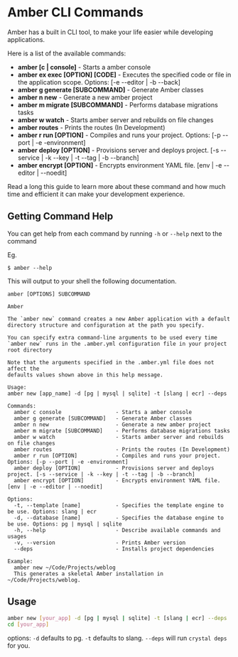 # Amber CLI Commands

Amber has a built in CLI tool, to make your life easier while developing applications.

Here is a list of the available commands:

- **amber [c | console]**             - Starts a amber console
- **amber ex exec [OPTION] [CODE]**  - Executes the specified code or file in the application scope. Options: [-e --editor | -b --back]
- **amber g generate [SUBCOMMAND]**   - Generate Amber classes
- **amber n new**                     - Generate a new amber project
- **amber m migrate [SUBCOMMAND]**    - Performs database migrations tasks
- **amber w watch**                   - Starts amber server and rebuilds on file changes
- **amber routes**                    - Prints the routes (In Development)
- **amber r run [OPTION]**            - Compiles and runs your project. Options: [-p --port | -e -environment]
- **amber deploy [OPTION]**           - Provisions server and deploys project. [-s --service | -k --key | -t --tag | -b --branch]
- **amber encrypt [OPTION]**          - Encrypts environment YAML file. [env | -e --editor | --noedit]

Read a long this guide to learn more about these command and how much time and efficient it can make your development experience.

## Getting Command Help

You can get help from each command by running `-h` or `--help` next to the command

Eg.
```shell
$ amber --help
```

This will output to your shell the following documentation.

```shell
amber [OPTIONS] SUBCOMMAND

Amber

The `amber new` command creates a new Amber application with a default
directory structure and configuration at the path you specify.

You can specify extra command-line arguments to be used every time
`amber new` runs in the .amber.yml configuration file in your project
root directory

Note that the arguments specified in the .amber.yml file does not affect the
defaults values shown above in this help message.

Usage:
amber new [app_name] -d [pg | mysql | sqlite] -t [slang | ecr] --deps

Commands:
  amber c console                 - Starts a amber console
  amber g generate [SUBCOMMAND]   - Generate Amber classes
  amber n new                     - Generate a new amber project
  amber m migrate [SUBCOMMAND]    - Performs database migrations tasks
  amber w watch                   - Starts amber server and rebuilds on file changes
  amber routes                    - Prints the routes (In Development)
  amber r run [OPTION]            - Compiles and runs your project. Options: [-p --port | -e -environment]
  amber deploy [OPTION]           - Provisions server and deploys project. [-s --service | -k --key | -t --tag | -b --branch]
  amber encrypt [OPTION]          - Encrypts environment YAML file. [env | -e --editor | --noedit]

Options:
  -t, --template [name]           - Specifies the template engine to be use. Options: slang | ecr
  -d, --database [name]           - Specifies the database engine to be use. Options: pg | mysql | sqlite
  -h, --help                      - Describe available commands and usages
  -v, --version                   - Prints Amber version
  --deps                          - Installs project dependencies

Example:
  amber new ~/Code/Projects/weblog
  This generates a skeletal Amber installation in ~/Code/Projects/weblog.
```

## Usage

```sh
amber new [your_app] -d [pg | mysql | sqlite] -t [slang | ecr] --deps
cd [your_app]
```

options: `-d` defaults to pg. `-t` defaults to slang. `--deps` will run `crystal deps` for you.

